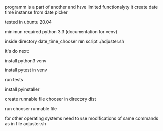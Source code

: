 programm is a part of another and have limited functionalyty
it create date time instanse from date picker


tested in ubuntu 20.04

minimun required python 3.3 (documentation for venv)

inside directory date_time_chooser run script ./adjuster.sh

it's do next:

install python3 venv

install pytest in venv

run tests

install pyinstaller

create runnable file chooser in directory dist

run chooser runnable file

for other operating systems need to use modifications 
of same commands as in file  adjuster.sh
